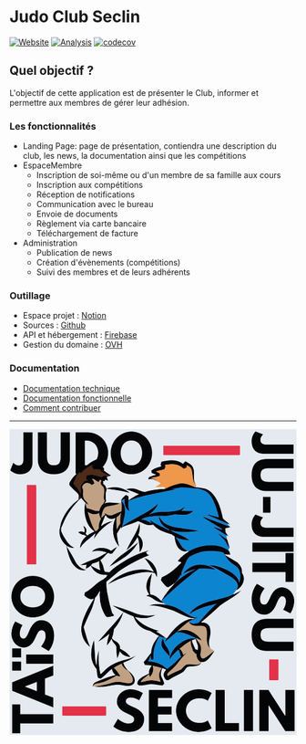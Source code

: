 # Judo Club Seclin
[![Website](https://github.com/JudoClubSeclin/judoseclin/actions/workflows/website-deploy.yml/badge.svg?branch=main)](https://github.com/JudoClubSeclin/judoseclin/actions/workflows/website-deploy.yml) 
[![Analysis](https://github.com/JudoClubSeclin/judoseclin/actions/workflows/code-analysis.yml/badge.svg?branch=main)](https://github.com/JudoClubSeclin/judoseclin/actions/workflows/code-analysis.yml)
[![codecov](https://codecov.io/github/JudoClubSeclin/judoseclin/branch/main/graph/badge.svg?token=YH9ZPC2F6S)](https://codecov.io/github/JudoClubSeclin/judoseclin)

## Quel objectif ?

L'objectif de cette application est de présenter le Club, informer et permettre aux membres de gérer leur adhésion.

### Les fonctionnalités
- Landing Page: page de présentation, contiendra une description du club, les news, la documentation ainsi que les compétitions
- EspaceMembre
    - Inscription de soi-même ou d'un membre de sa famille aux cours
    - Inscription aux compétitions
    - Réception de notifications
    - Communication avec le bureau
    - Envoie de documents
    - Règlement via carte bancaire
    - Téléchargement de facture
- Administration
    - Publication de news
    - Création d'évènements (compétitions)
    - Suivi des membres et de leurs adhérents

### Outillage
- Espace projet : [Notion](https://bfontaine.notion.site/Judo-Club-Seclin-b323b86695e84ea7b19bafd3b2be8c80)
- Sources : [Github](https://github.com/JudoClubSeclin/judoseclin)
- API et hébergement : [Firebase](https://console.firebase.google.com/u/0/project/judoseclin-e4b0f/overview)
- Gestion du domaine : [OVH](https://ovh.com/manager/)

### Documentation
- [Documentation technique](./doc/technical.md)
- [Documentation fonctionnelle](./doc/functional.md)
- [Comment contribuer](./doc/CONTRIB.md)

---

![Logo](./assets/images/logo-fond-blanc.png)
